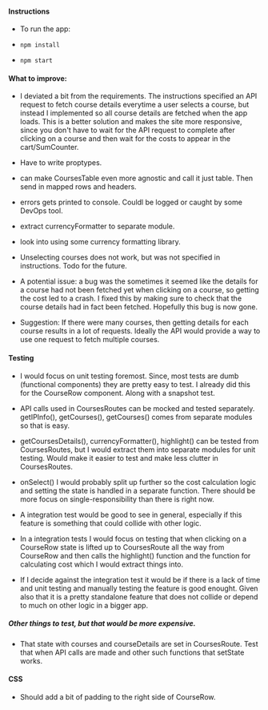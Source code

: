 #### Instructions

- To run the app:

- `npm install`
- `npm start`

#### What to improve:

- I deviated a bit from the requirements. The instructions specified an API request to fetch course details everytime a user selects a course, but instead I implemented so all course details are fetched when the app loads. This is a better solution and makes the site more responsive, since you don't have to wait for the API request to complete after clicking on a course and then wait for the costs to appear in the cart/SumCounter.
- Have to write proptypes.
- can make CoursesTable even more agnostic and call it just table. Then send in mapped rows and headers.
- errors gets printed to console. Couldl be logged or caught by some DevOps tool.

- extract currencyFormatter to separate module.
- look into using some currency formatting library.
- Unselecting courses does not work, but was not specified in instructions. Todo for the future.
- A potential issue: a bug was the sometimes it seemed like the details for a course had not been fetched yet when clicking on a course, so getting the cost led to a crash. I fixed this by making sure to check that the course details had in fact been fetched. Hopefully this bug is now gone.

- Suggestion: If there were many courses, then getting details for each course results in a lot of requests. Ideally the API would provide a way to use one request to fetch multiple courses.

#### Testing

- I would focus on unit testing foremost. Since, most tests are dumb (functional components) they are pretty easy to test. I already did this for the CourseRow component. Along with a snapshot test.

- API calls used in CoursesRoutes can be mocked and tested separately. getIPInfo(), getCourses(), getCourses() comes from separate modules so that is easy.
- getCoursesDetails(), currencyFormatter(), highlight() can be tested from CoursesRoutes, but I would extract them into separate modules for unit testing. Would make it easier to test and make less clutter in CoursesRoutes.
- onSelect() I would probably split up further so the cost calculation logic and setting the state is handled in a separate function. There should be more focus on single-responsibility than there is right now.
- A integration test would be good to see in general, especially if this feature is something that could collide with other logic.
- In a integration tests I would focus on testing that when clicking on a CourseRow state is lifted up to CoursesRoute all the way from CourseRow and then calls the highlight() function and the function for calculating cost which I would extract things into.
- If I decide against the integration test it would be if there is a lack of time and unit testing and manually testing the feature is good enought. Given also that it is a pretty standalone feature that does not collide or depend to much on other logic in a bigger app.

##### Other things to test, but that would be more expensive.

- That state with courses and courseDetails are set in CoursesRoute. Test that when API calls are made and other such functions that setState works.

#### CSS

- Should add a bit of padding to the right side of CourseRow.
